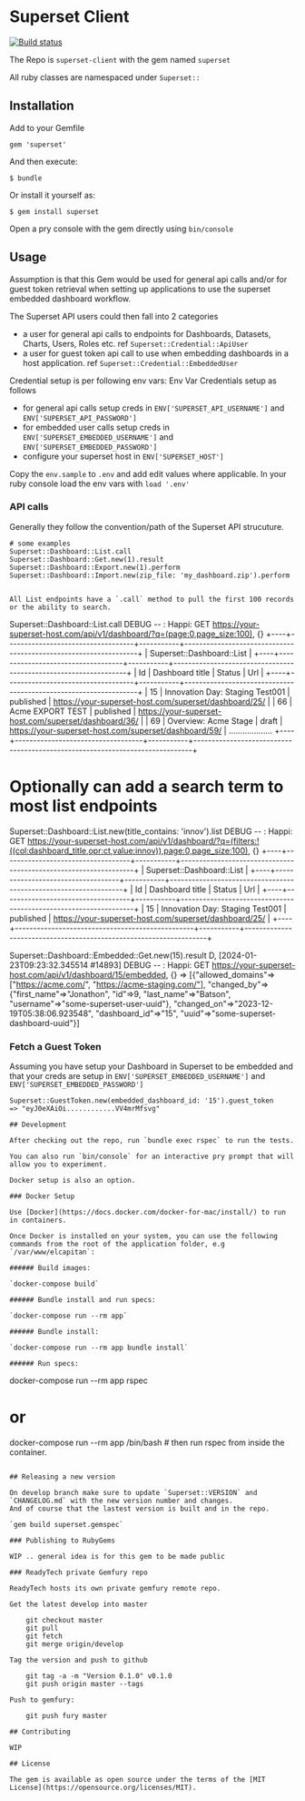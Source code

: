 # Superset Client

[![Build status](https://badge.buildkite.com/fc7ee4a03e119a5d859472865fc0bdc9a6e46d51b7f5b8cd62.svg)](https://buildkite.com/jobready/superset-client)

The Repo is `superset-client` with the gem named `superset`

All ruby classes are namespaced under `Superset::`

## Installation

Add to your Gemfile
```
gem 'superset'
```

And then execute:

    $ bundle

Or install it yourself as:

    $ gem install superset

Open a pry console with the gem directly using `bin/console`

## Usage

Assumption is that this Gem would be used for general api calls and/or for guest token retrieval when setting up applications to use the superset embedded dashboard workflow.

The Superset API users could then fall into 2 categories
- a user for general api calls to endpoints for Dashboards, Datasets, Charts, Users, Roles etc.  ref `Superset::Credential::ApiUser`
- a user for guest token api call to use when embedding dashboards in a host application. ref `Superset::Credential::EmbeddedUser`

Credential setup is per following env vars:
Env Var Credentials setup as follows
- for general api calls setup creds in  `ENV['SUPERSET_API_USERNAME']` and `ENV['SUPERSET_API_PASSWORD']`
- for embedded user calls setup creds in `ENV['SUPERSET_EMBEDDED_USERNAME']` and `ENV['SUPERSET_EMBEDDED_PASSWORD']`
- configure your superset host in `ENV['SUPERSET_HOST']`

Copy the `env.sample` to `.env` and add edit values where applicable.  In your ruby console load the env vars with `load '.env'`

### API calls

Generally they follow the convention/path of the Superset API strucuture.

```
# some examples
Superset::Dashboard::List.call
Superset::Dashboard::Get.new(1).result
Superset::Dashboard::Export.new(1).perform
Superset::Dashboard::Import.new(zip_file: 'my_dashboard.zip').perform


All List endpoints have a `.call` method to pull the first 100 records or the ability to search.

```
Superset::Dashboard::List.call
DEBUG -- : Happi: GET https://your-superset-host.com/api/v1/dashboard/?q=(page:0,page_size:100), {}
+----+-----------------------------------+-----------+-----------------------------------------------------------------+
|                                             Superset::Dashboard::List                                                |
+----+-----------------------------------+-----------+-----------------------------------------------------------------+
| Id | Dashboard title                   | Status    | Url                                                             |
+----+-----------------------------------+-----------+-----------------------------------------------------------------+
| 15 | Innovation Day: Staging Test001   | published | https://your-superset-host.com/superset/dashboard/25/           |
| 66 | Acme EXPORT TEST                  | published | https://your-superset-host.com/superset/dashboard/36/   |
| 69 | Overview: Acme Stage              | draft     | https://your-superset-host.com/superset/dashboard/59/   |
...................
+----+-----------------------------------+-----------+-----------------------------------------------------------------------------+

# Optionally can add a search term to most list endpoints

Superset::Dashboard::List.new(title_contains: 'innov').list
DEBUG -- : Happi: GET https://your-superset-host.com/api/v1/dashboard/?q=(filters:!((col:dashboard_title,opr:ct,value:innov)),page:0,page_size:100), {}
+----+-----------------------------------+-----------+-----------------------------------------------------------------+
|                                             Superset::Dashboard::List                                                |
+----+-----------------------------------+-----------+-----------------------------------------------------------------+
| Id | Dashboard title                   | Status    | Url                                                             |
+----+-----------------------------------+-----------+-----------------------------------------------------------------+
| 15 | Innovation Day: Staging Test001   | published | https://your-superset-host.com/superset/dashboard/25/           |
+----+-------------------------------------------------+-----------+-------------------------------------------------------------------+

Superset::Dashboard::Embedded::Get.new(15).result
D, [2024-01-23T09:23:32.345514 #14893] DEBUG -- : Happi: GET https://your-superset-host.com/api/v1/dashboard/15/embedded, {}
=> [{"allowed_domains"=>["https://acme.com/", "https://acme-staging.com/"],
  "changed_by"=>{"first_name"=>"Jonathon", "id"=>9, "last_name"=>"Batson", "username"=>"some-superset-user-uuid"},
  "changed_on"=>"2023-12-19T05:38:06.923548",
  "dashboard_id"=>"15",
  "uuid"=>"some-superset-dashboard-uuid"}]

### Fetch a Guest Token

Assuming you have setup your Dashboard in Superset to be embedded and that your creds are setup in  `ENV['SUPERSET_EMBEDDED_USERNAME']` and `ENV['SUPERSET_EMBEDDED_PASSWORD']`

```
Superset::GuestToken.new(embedded_dashboard_id: '15').guest_token
=> "eyJ0eXAiOi............VV4mrMfsvg"

## Development

After checking out the repo, run `bundle exec rspec` to run the tests.

You can also run `bin/console` for an interactive pry prompt that will allow you to experiment.

Docker setup is also an option.

### Docker Setup

Use [Docker](https://docs.docker.com/docker-for-mac/install/) to run in containers.

Once Docker is installed on your system, you can use the following commands from the root of the application folder, e.g `/var/www/elcapitan`:

###### Build images:

`docker-compose build`

###### Bundle install and run specs:

`docker-compose run --rm app`

###### Bundle install:

`docker-compose run --rm app bundle install`

###### Run specs:

```
docker-compose run --rm app rspec
# or
docker-compose run --rm app /bin/bash      # then run rspec from inside the container.
```

## Releasing a new version

On develop branch make sure to update `Superset::VERSION` and `CHANGELOG.md` with the new version number and changes.
And of course that the lastest version is built and in the repo.

`gem build superset.gemspec`

### Publishing to RubyGems

WIP .. general idea is for this gem to be made public

### ReadyTech private Gemfury repo

ReadyTech hosts its own private gemfury remote repo.

Get the latest develop into master

    git checkout master
    git pull
    git fetch
    git merge origin/develop

Tag the version and push to github

    git tag -a -m "Version 0.1.0" v0.1.0
    git push origin master --tags

Push to gemfury:

    git push fury master

## Contributing

WIP

## License

The gem is available as open source under the terms of the [MIT License](https://opensource.org/licenses/MIT).